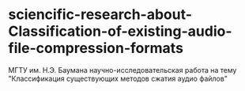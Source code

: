 # sciencific-research-about-Classification-of-existing-audio-file-compression-formats
 МГТУ им. Н.Э. Баумана научно-исследовательская работа на тему "Классификация существующих методов сжатия аудио файлов"
